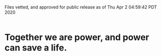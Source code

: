 Files vetted, and approved for public release as of Thu Apr  2 04:59:42 PDT 2020<br><br><h1>Together we are power, and power can save a life.</h1>
